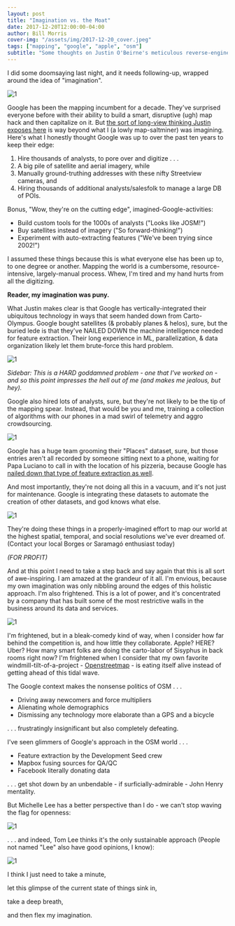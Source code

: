 ```yaml
---
layout: post
title: "Imagination vs. the Moat"
date: 2017-12-20T12:00:00-04:00
author: Bill Morris
cover-img: "/assets/img/2017-12-20_cover.jpeg"
tags: ["mapping", "google", "apple", "osm"]
subtitle: "Some thoughts on Justin O'Beirne's meticulous reverse-engineering of Google's geodata infrastructure"
---
```


I did some doomsaying last night, and it needs following-up, wrapped around the idea of "imagination". 

![1](/shoals/assets/img/2017-12-20_1.png)

Google has been the mapping incumbent for a decade. They've surprised everyone before with their ability to build a smart, disruptive (ugh) map hack and then capitalize on it. But [the sort of long-view thinking Justin exposes here](https://www.justinobeirne.com/google-maps-moat) is way beyond what I (a lowly map-saltminer) was imagining. Here's what I honestly thought Google was up to over the past ten years to keep their edge:

1. Hire thousands of analysts, to pore over and digitize . . .
2. A big pile of satellite and aerial imagery, while
3. Manually ground-truthing addresses with these nifty Streetview cameras, and
4. Hiring thousands of additional analysts/salesfolk to manage a large DB of POIs.

Bonus, "Wow, they're on the cutting edge", imagined-Google-activities:

- Build custom tools for the 1000s of analysts ("Looks like JOSM!")
- Buy satellites instead of imagery ("So forward-thinking!")
- Experiment with auto-extracting features ("We've been trying since 2002!")

I assumed these things because this is what everyone else has been up to, to one degree or another. Mapping the world is a cumbersome, resource-intensive, largely-manual process. Whew, I'm tired and my hand hurts from all the digitizing.

__Reader, my imagination was puny.__

What Justin makes clear is that Google has vertically-integrated their ubiquitous technology in ways that seem handed down from Carto-Olympus. Google bought satellites (& probably planes & helos), sure, but the buried lede is that they've NAILED DOWN the machine intelligence needed for feature extraction. Their long experience in ML, parallelization, & data organization likely let them brute-force this hard problem.

![1](/shoals/assets/img/2017-12-20_2.jpeg)

_Sidebar: This is a HARD goddamned problem - one that I've worked on - and so this point impresses the hell out of me (and makes me jealous, but hey)._

Google also hired lots of analysts, sure, but they're not likely to be the tip of the mapping spear. Instead, that would be you and me, training a collection of algorithms with our phones in a mad swirl of telemetry and aggro crowdsourcing.

![1](/shoals/assets/img/2017-12-20_3.jpeg)

Google has a huge team grooming their "Places" dataset, sure, but those entries aren't all recorded by someone sitting next to a phone, waiting for Papa Luciano to call in with the location of his pizzeria, because Google has [nailed down that type of feature extraction as well](https://blog.research.google/2017/05/updating-google-maps-with-deep-learning.html).

And most importantly, they're not doing all this in a vacuum, and it's not just for maintenance. Google is integrating these datasets to automate the creation of other datasets, and god knows what else.

![1](/shoals/assets/img/2017-12-20_4.jpeg)

They're doing these things in a properly-imagined effort to map our world at the highest spatial, temporal, and social resolutions we've ever dreamed of. (Contact your local Borges or Saramagó enthusiast today)

_(FOR PROFIT)_

And at this point I need to take a step back and say again that this is all sort of awe-inspiring. I am amazed at the grandeur of it all. I'm envious, because my own imagination was only nibbling around the edges of this holistic approach. I'm also frightened. This is a lot of power, and it's concentrated by a company that has built some of the most restrictive walls in the business around its data and services.

![1](/shoals/assets/img/2017-12-20_5.png)

I'm frightened, but in a bleak-comedy kind of way, when I consider how far behind the competition is, and how little they collaborate. Apple? HERE? Uber? How many smart folks are doing the carto-labor of Sisyphus in back rooms right now? I'm frightened when I consider that my own favorite windmill-tilt-of-a-project - [Openstreetmap](https://www.openstreetmap.org/) - is eating itself alive instead of getting ahead of this tidal wave.

The Google context makes the nonsense politics of OSM . . .

- Driving away newcomers and force multipliers
- Alienating whole demographics
- Dismissing any technology more elaborate than a GPS and a bicycle

. . . frustratingly insignificant but also completely defeating.

I've seen glimmers of Google's approach in the OSM world . . .

- Feature extraction by the Development Seed crew
- Mapbox fusing sources for QA/QC
- Facebook literally donating data

. . . get shot down by an unbendable - if surficially-admirable - John Henry mentality.

But Michelle Lee has a better perspective than I do - we can't stop waving the flag for openness:

![1](/shoals/assets/img/2017-12-20_6.png)

. . . and indeed, Tom Lee thinks it's the only sustainable approach (People not named "Lee" also have good opinions, I know):

![1](/shoals/assets/img/2017-12-20_7.png)

I think I just need to take a minute, 

let this glimpse of the current state of things sink in, 

take a deep breath, 

and then flex my imagination.


